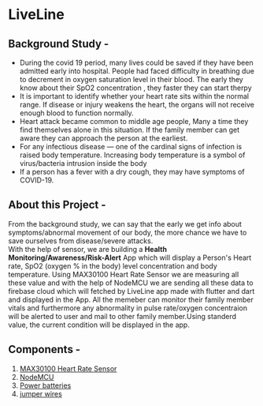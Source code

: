 # LiveLine
## Background Study - 
- During the covid 19 period, many lives could be saved if they have been admitted early into hospital. People had faced difficulty in breathing due to decrement in oxygen saturation level in their blood. The early they know about their SpO2 concentration , they faster they can start therpy
- It is important to identify whether your heart rate sits within the normal range. If disease or injury weakens the heart, the organs will not receive enough blood to function normally. 
- Heart attack became common to middle age people, Many a time they find themselves alone in this situation. If the family member can get aware they can approach the person at the earliest.
- For any infectious disease — one of the cardinal signs of infection is raised body temperature. Increasing body temperature is a symbol of virus/bacteria intrusion inside the body
- If a person has a fever with a dry cough, they may have symptoms of COVID-19.

## About this Project - 
From the background study, we can say that the early we get info about symptoms/abnormal movement of our body, the more chance we have to save ourselves from disease/severe attacks. 
<br/>
With the help of sensor, we are building a **Health Monitoring/Awareness/Risk-Alert** App which will display a Person's Heart rate, SpO2 (oxygen % in the body) level concentration and body temperature. Using MAX30100 Heart Rate Sensor we are measuring all these value and with the help of NodeMCU we are sending all these data to firebase cloud which will fetched by LiveLine app made with flutter and dart and displayed in the App. All the memeber can monitor their family member vitals and furthermore any abnormality in pulse rate/oxygen concentraion will be alerted to user and mail to other family member.Using standerd value, the current condition will be displayed in the app.

## Components  -

1. [MAX30100 Heart Rate Sensor](https://robu.in/product/max30100-pulse-oximeter-heart-rate-sensor-module/)
2. [NodeMCU](https://www.amazon.in/ESP8266-NodeMcu-WiFi-Development-Board/dp/B00UY8C3N0)
3. [Power batteries](https://www.amazon.in/Powercell-Gold-Batteries-Power-Pack/dp/B08WCKLRQT/ref=sr_1_3?crid=2FFFL54ZN4OOL&keywords=power+cell&qid=1654173497&sprefix=power+cell%2Caps%2C231&sr=8-3)
4. [jumper wires](https://www.amazon.in/ApTechDeals-Jumper-Female-breadboard-jumper/dp/B074J9CPV3/ref=sr_1_5?crid=2DEY031WSKATL&keywords=jumper+wires&qid=1654174197&sprefix=jumper+wire%2Caps%2C423&sr=8-5)
